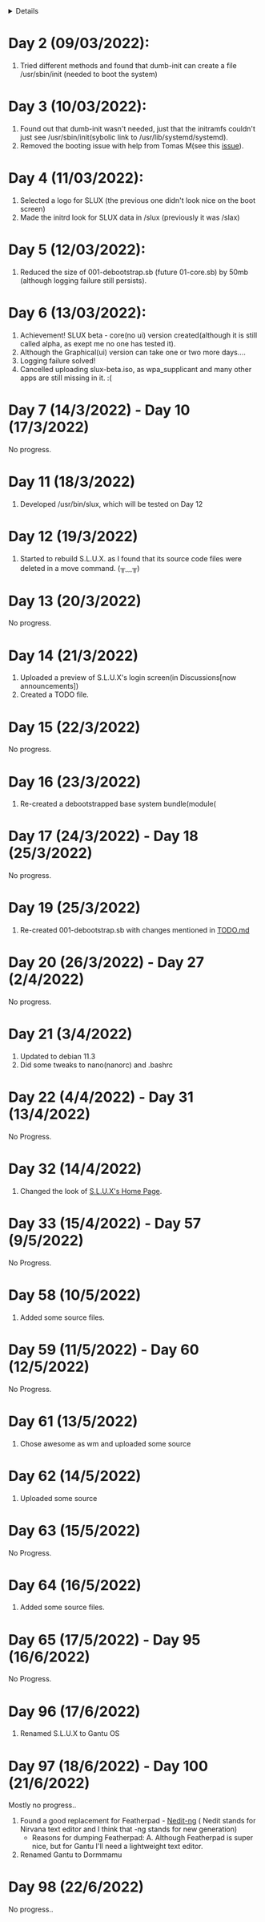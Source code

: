 <details>
<h1><summary>Day 1 (08/03/2022):</h1></summary>

1. Created this repo 
2. Retrieved previous work on SLUX
3. Selected a logo for SLUX
4. Tested SLUX-TEST.ISO(just to find, that it didn't have an init).
</details>

# Day 2 (09/03/2022):
1. Tried different methods and found that dumb-init can create a file /usr/sbin/init (needed to boot the system)
# Day 3 (10/03/2022):
1. Found out that dumb-init wasn't needed, just that the initramfs couldn't just see /usr/sbin/init(sybolic link to /usr/lib/systemd/systemd).
2. Removed the booting issue with help from Tomas M(see this [issue](https://github.com/tomas-m/linux-live/issues/200)).
# Day 4 (11/03/2022):
1. Selected a logo for SLUX (the previous one didn't look nice on the boot screen)
2. Made the initrd look for SLUX data in /slux (previously it was /slax)
# Day 5 (12/03/2022):
1. Reduced the size of 001-debootstrap.sb (future 01-core.sb) by 50mb (although logging failure still persists).
# Day 6 (13/03/2022):
1. Achievement! SLUX beta - core(no ui) version created(although it is still called alpha, as exept me no one has tested it).
2. Although the Graphical(ui) version can take one or two more days....
3. Logging failure solved!
4. Cancelled uploading slux-beta.iso, as wpa_supplicant and many other apps are still missing in it. :(
# Day 7 (14/3/2022) - Day 10 (17/3/2022)
No progress.
# Day 11 (18/3/2022)
1. Developed /usr/bin/slux, which will be tested on Day 12
# Day 12 (19/3/2022)
1. Started to rebuild S.L.U.X. as I found that its source code files were deleted in a move command. (╥﹏╥)
# Day 13 (20/3/2022)
No progress.
# Day 14 (21/3/2022)
1. Uploaded a preview of S.L.U.X's login screen(in Discussions[now announcements])
2. Created a TODO file.
# Day 15 (22/3/2022)
No progress.
# Day 16 (23/3/2022)
1. Re-created a debootstrapped base system bundle(module(
# Day 17 (24/3/2022) - Day 18 (25/3/2022)
No progress.
# Day 19 (25/3/2022)

1. Re-created 001-debootstrap.sb with changes mentioned in [TODO.md](https://github.com/tree-t/S.L.U.X/blob/main/TODO.md)

# Day 20 (26/3/2022) - Day 27 (2/4/2022)
No progress.

# Day 21 (3/4/2022)
1. Updated to debian 11.3
2. Did some tweaks to nano(nanorc) and .bashrc

# Day 22 (4/4/2022) - Day 31 (13/4/2022)
No Progress.

# Day 32 (14/4/2022)
1. Changed the look of [S.L.U.X's Home Page](https://www.tree-t.github.io/S.L.U.X).

# Day 33 (15/4/2022) - Day 57 (9/5/2022)
No Progress.

# Day 58 (10/5/2022)
1. Added some source files.

# Day 59 (11/5/2022) - Day 60 (12/5/2022)
No Progress.

# Day 61 (13/5/2022)
1. Chose awesome as wm and uploaded some source 

# Day 62 (14/5/2022)
1. Uploaded some source 

# Day 63 (15/5/2022)
No Progress.

# Day 64 (16/5/2022)
1. Added some source files.

# Day 65 (17/5/2022) - Day 95 (16/6/2022)
No Progress.

# Day 96 (17/6/2022)
1. Renamed S.L.U.X to Gantu OS

# Day 97 (18/6/2022) - Day 100 (21/6/2022)
Mostly no progress..
1. Found a good replacement for Featherpad - [Nedit-ng](https://github.com/eteran/nedit-ng) ( Nedit stands for Nirvana text editor and I think that -ng stands for new generation)
    * Reasons for dumping Featherpad:
        A. Although Featherpad is super nice, but for Gantu I'll need a lightweight text editor.
2. Renamed Gantu to Dormmamu

# Day 98 (22/6/2022)
No progress..

